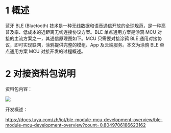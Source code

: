 1 概述
======

蓝牙 BLE (Bluetooth)
技术是一种无线数据和语音通信开放的全球规范，是一种高普及率、低成本的近距离无线连接协议方案。BLE
单点通用方案是涂鸦 MCU 对接的主流方案之一，其通信原理图如下。MCU 只需要对接涂鸦
BLE 通用对接协议，即可实现联网，涂鸦提供完整的模组、App 及云端服务。本文为涂鸦
BLE 单点通用方案 MCU 对接开发的过程概述。

2 对接资料包说明
================

资料包内容：

![](media/8082bcb6b3b184339ad4db8f2270868d.png)

开发概述：

<https://docs.tuya.com/zh/iot/ble-module-mcu-development-overview/ble-module-mcu-development-overview?count=0.8049706186623162>
